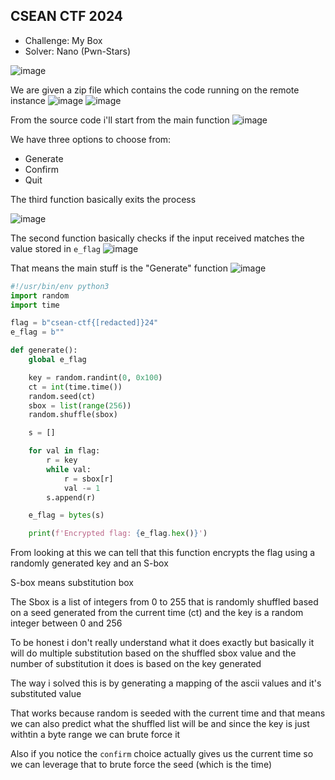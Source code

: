 ## CSEAN CTF 2024

  - Challenge: My Box
  - Solver: Nano (Pwn-Stars)


![image](https://github.com/user-attachments/assets/b1363983-5010-45ea-966c-ee1a6a6af935)

We are given a zip file which contains the code running on the remote instance
![image](https://github.com/user-attachments/assets/db7bf13c-0059-41b3-8019-c5cbaf0bdbad)
![image](https://github.com/user-attachments/assets/6438ec4e-aea4-46e6-9d4b-2f58eac67e2f)

From the source code i'll start from the main function
![image](https://github.com/user-attachments/assets/ebdc8fb1-ebf3-44c1-9bd0-26478993393d)

We have three options to choose from:
- Generate
- Confirm
- Quit

The third function basically exits the process

![image](https://github.com/user-attachments/assets/bbf8ad00-a20c-4025-97e1-3e7426f48c42)

The second function basically checks if the input received matches the value stored in `e_flag`
![image](https://github.com/user-attachments/assets/997bb0f6-c124-4be7-b466-38caeb4e340b)

That means the main stuff is the "Generate" function
![image](https://github.com/user-attachments/assets/4ac2c877-dae3-4823-91aa-1104385de0a1)

```python
#!/usr/bin/env python3
import random
import time

flag = b"csean-ctf{[redacted]}24"
e_flag = b""

def generate():
    global e_flag

    key = random.randint(0, 0x100)
    ct = int(time.time())
    random.seed(ct)
    sbox = list(range(256))
    random.shuffle(sbox)

    s = []

    for val in flag:
        r = key
        while val:
            r = sbox[r]
            val -= 1
        s.append(r)

    e_flag = bytes(s)

    print(f'Encrypted flag: {e_flag.hex()}')
```

From looking at this we can tell that this function encrypts the flag using a randomly generated key and an S-box

S-box means substitution box

The Sbox is a list of integers from 0 to 255 that is randomly shuffled based on a seed generated from the current time (ct) and the key is a random integer between 0 and 256

To be honest i don't really understand what it does exactly but basically it will do multiple substitution based on the shuffled sbox value and the number of substitution it does is based on the key generated

The way i solved this is by generating a mapping of the ascii values and it's substituted value

That works because random is seeded with the current time and that means we can also predict what the shuffled list will be and since the key is just withtin a byte range we can brute force it

Also if you notice the `confirm` choice actually gives us the current time so we can leverage that to brute force the seed (which is the time)




















